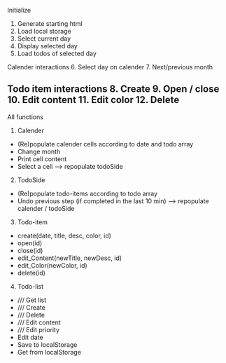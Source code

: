 


Initialize
1. Generate starting html
2. Load local storage
3. Select current day
4. Display selected day
5. Load todos of selected day

Calender interactions
6. Select day on calender
7. Next/previous month

Todo item interactions
8. Create
9. Open / close
10. Edit content
11. Edit color
12. Delete
--------------------
All functions
1. Calender
- (Re)populate calender cells according to date and todo array
- Change month
- Print cell content
- Select a cell --> repopulate todoSide

2. TodoSide
- (Re)populate todo-items according to todo array
- Undo previous step (if completed in the last 10 min) --> repopulate calender / todoSide

3. Todo-item
- create(date, title, desc, color, id)
- open(id)
- close(id)
- edit_Content(newTitle, newDesc, id)
- edit_Color(newColor, id)
- delete(id)

4. Todo-list
- /// Get list 
- /// Create
- /// Delete
- /// Edit content
- /// Edit priority
- Edit date
- Save to localStorage
- Get from localStorage